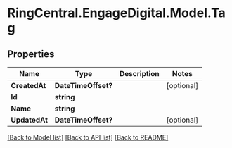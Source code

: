 # RingCentral.EngageDigital.Model.Tag
## Properties

Name | Type | Description | Notes
------------ | ------------- | ------------- | -------------
**CreatedAt** | **DateTimeOffset?** |  | [optional] 
**Id** | **string** |  | 
**Name** | **string** |  | 
**UpdatedAt** | **DateTimeOffset?** |  | [optional] 

[[Back to Model list]](../README.md#documentation-for-models) [[Back to API list]](../README.md#documentation-for-api-endpoints) [[Back to README]](../README.md)

